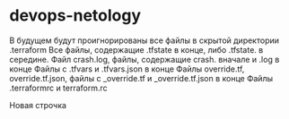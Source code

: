 # devops-netology

В будущем будут проигнорированы все файлы в скрытой директории .terraform
Все файлы, содержащие .tfstate в конце, либо .tfstate. в середине. 
Файл crash.log, файлы, содержащие crash. вначале и .log в конце
Файлы с .tfvars и .tfvars.json в конце
Файлы override.tf, override.tf.json, файлы с \_override.tf и \_override.tf.json в конце
Файлы .terraformrc и terraform.rc

Новая строчка
